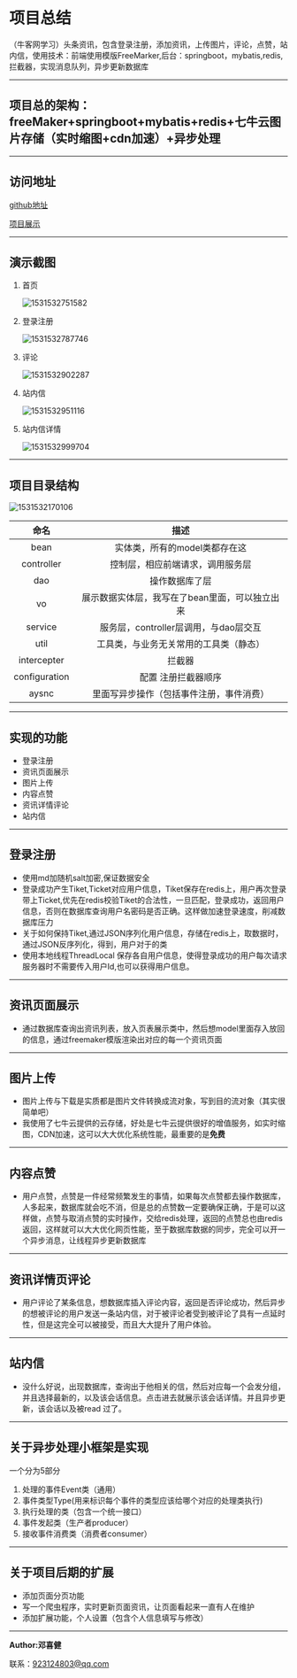 # 项目总结

（牛客网学习）头条资讯，包含登录注册，添加资讯，上传图片，评论，点赞，站内信，使用技术：前端使用模版FreeMarker,后台：springboot，mybatis,redis,拦截器，实现消息队列，异步更新数据库 

------

## 项目总的架构：freeMaker+springboot+mybatis+redis+七牛云图片存储（实时缩图+cdn加速）+异步处理

------

## 访问地址  

[github地址](https://github.com/staringOrz/toutiaoNews)

[项目展示](http://119.29.20.88:8080/)

------

## 演示截图

1. 首页

   ![1531532751582](http://pbu6wqsbp.bkt.clouddn.com/%E9%A6%96%E9%A1%B5.png)

2. 登录注册

   ![1531532787746](http://pbu6wqsbp.bkt.clouddn.com/%E7%99%BB%E5%BD%95.png)

3. 评论

   ![1531532902287](http://pbu6wqsbp.bkt.clouddn.com/%E8%AF%84%E8%AE%BA.png)

4. 站内信

   ![1531532951116](http://pbu6wqsbp.bkt.clouddn.com/%E7%AB%99%E5%86%85%E4%BF%A1.png)

5. 站内信详情

    

   ![1531532999704](http://pbu6wqsbp.bkt.clouddn.com/%E7%AB%99%E5%86%85%E4%BF%A1%E8%AF%A6%E6%83%85.png)

   

------

## 项目目录结构

![1531532170106](http://pbu6wqsbp.bkt.clouddn.com/%E9%A1%B9%E7%9B%AE%E7%BB%93%E6%9E%84.png)

|     命名      |                      描述                      |
| :-----------: | :--------------------------------------------: |
|     bean      |         实体类，所有的model类都存在这          |
|  controller   |        控制层，相应前端请求，调用服务层        |
|      dao      |                 操作数据库了层                 |
|      vo       | 展示数据实体层，我写在了bean里面，可以独立出来 |
|    service    |     服务层，controller层调用，与dao层交互      |
|     util      |     工具类，与业务无关常用的工具类（静态）     |
|  intercepter  |                     拦截器                     |
| configuration |              配置 注册拦截器顺序               |
|     aysnc     |    里面写异步操作（包括事件注册，事件消费）    |

------

## 实现的功能

- 登录注册
- 资讯页面展示
- 图片上传
- 内容点赞
- 资讯详情评论
- 站内信

------

## 登录注册

- 使用md加随机salt加密,保证数据安全
- 登录成功产生Tiket,Ticket对应用户信息，Tiket保存在redis上，用户再次登录带上Ticket,优先在redis校验Tiket的合法性，一旦匹配，登录成功，返回用户信息，否则在数据库查询用户名密码是否正确。这样做加速登录速度，削减数据库压力
- 关于如何保持Tiket,通过JSON序列化用户信息，存储在redis上，取数据时，通过JSON反序列化，得到，用户对于的类
- 使用本地线程ThreadLocal 保存各自用户信息，使得登录成功的用户每次请求服务器时不需要传入用户Id,也可以获得用户信息。

------

## 资讯页面展示

- 通过数据库查询出资讯列表，放入页表展示类中，然后想model里面存入放回的信息，通过freemaker模版渲染出对应的每一个资讯页面

------

## 图片上传

- 图片上传与下载是实质都是图片文件转换成流对象，写到目的流对象（其实很简单吧）
- 我使用了七牛云提供的云存储，好处是七牛云提供很好的增值服务，如实时缩图，CDN加速，这可以大大优化系统性能，最重要的是**免费**

------

## 内容点赞

- 用户点赞，点赞是一件经常频繁发生的事情，如果每次点赞都去操作数据库，人多起来，数据库就会吃不消，但是总的点赞数一定要确保正确，于是可以这样做，点赞与取消点赞的实时操作，交给redis处理，返回的点赞总也由redis返回，这样就可以大大优化网页性能，至于数据库数据的同步，完全可以开一个异步消息，让线程异步更新数据库

------

## 资讯详情页评论

- 用户评论了某条信息，想数据库插入评论内容，返回是否评论成功，然后异步的想被评论的用户发送一条站内信，对于被评论者受到被评论了具有一点延时性，但是这完全可以被接受，而且大大提升了用户体验。

------

## 站内信

- 没什么好说，出现数据库，查询出于他相关的信，然后对应每一个会发分组，并且选择最新的，以及该会话信息。点击进去就展示该会话详情。并且异步更新，该会话以及被read 过了。

------

## 关于异步处理小框架是实现

一个分为5部分

1. 处理的事件Event类（通用）
2. 事件类型Type(用来标识每个事件的类型应该给哪个对应的处理类执行)
3. 执行处理的类（包含一个统一接口）
4. 事件发起类（生产者producer）
5. 接收事件消费类（消费者consumer）

------

## 关于项目后期的扩展

- 添加页面分页功能
- 写一个爬虫程序，实时更新页面资讯，让页面看起来一直有人在维护
- 添加扩展功能，个人设置（包含个人信息填写与修改）

------

**Author:邓喜健**

联系：923124803@qq.com
